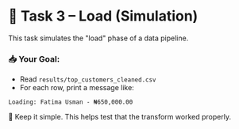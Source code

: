 # 🧪 Task 3 – Load (Simulation)

This task simulates the "load" phase of a data pipeline.

### 📥 Your Goal:
- Read `results/top_customers_cleaned.csv`
- For each row, print a message like:

```
Loading: Fatima Usman - ₦650,000.00
```

🧾 Keep it simple. This helps test that the transform worked properly.
